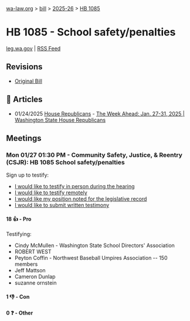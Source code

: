 [wa-law.org](/) > [bill](/bill/) > [2025-26](/bill/2025-26/) > [HB 1085](/bill/2025-26/hb/1085/)

# HB 1085 - School safety/penalties
[leg.wa.gov](https://app.leg.wa.gov/billsummary?BillNumber=1085&Year=2025&Initiative=false) | [RSS Feed](./rss.xml)

## Revisions
* [Original Bill](1/)

## 📰 Articles
* 01/24/2025 [House Republicans](/org/house_republicans/) - [The Week Ahead: Jan. 27-31, 2025 | Washington State House Republicans](https://houserepublicans.wa.gov/week/the-week-ahead-jan-27-31-2025/#:~:text=HB%201085)

## Meetings
### Mon 01/27 01:30 PM - Community Safety, Justice, & Reentry (CSJR): HB 1085 School safety/penalties
Sign up to testify:
* [I would like to testify in person during the hearing](https://app.leg.wa.gov/csi/Testifier/Add?chamber=House&mId=32553&aId=161951&caId=25049&tId=1)
* [I would like to testify remotely](https://app.leg.wa.gov/csi/Testifier/Add?chamber=House&mId=32553&aId=161951&caId=25049&tId=2)
* [I would like my position noted for the legislative record](https://app.leg.wa.gov/csi/Testifier/Add?chamber=House&mId=32553&aId=161951&caId=25049&tId=3)
* [I would like to submit written testimony](https://app.leg.wa.gov/csi/Testifier/Add?chamber=House&mId=32553&aId=161951&caId=25049&tId=4)

#### 18 👍 - Pro
Testifying:
* Cindy McMullen - Washington State School Directors' Association
* ROBERT WEST
* Peyton Coffin - Northwest Baseball Umpires Association -- 150 members
* Jeff Mattson
* Cameron Dunlap
* suzanne ornstein

#### 1 👎 - Con

#### 0 ❓ - Other
